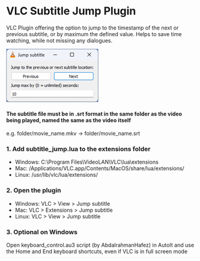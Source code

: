 # VLC Subtitle Jump Plugin
VLC Plugin offering the option to jump to the timestamp of the next or previous subtitle, or by maximum the defined value.
Helps to save time watching, while not missing any dialogues.

<p float="left">
<img src="https://github.com/fireinureeyes/vlc-subtitle-jump/blob/main/plugin-screenshot.png?raw=true">
</p>

#### The subtitle file must be in .srt format in the same folder as the video being played, named the same as the video itself
e.g. folder/movie_name.mkv -> folder/movie_name.srt

### 1. Add subtitle_jump.lua to the extensions folder
- Windows: C:\Program Files\VideoLAN\VLC\lua\extensions
- Mac: /Applications/VLC.app/Contents/MacOS/share/lua/extensions/
- Linux: /usr/lib/vlc/lua/extensions/

### 2. Open the plugin
- Windows: VLC > View > Jump subtitle
- Mac: VLC > Extensions > Jump subtitle
- Linux: VLC > View > Jump subtitle

### 3. Optional on Windows
Open keyboard_control.au3 script (by AbdalrahmanHafez) in AutoIt and use the Home and End keyboard shortcuts, even if VLC is in full screen mode 
